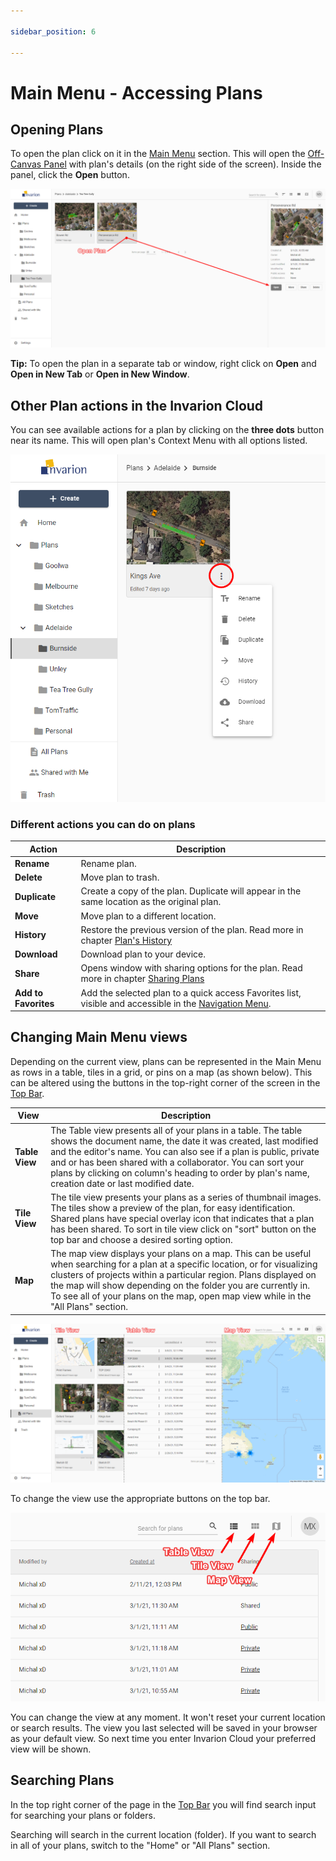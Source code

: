 ```yaml
---

sidebar_position: 6

---
```

# Main Menu - Accessing Plans

## Opening Plans

To open the plan click on it in the [Main Menu](./invarion-cloud-and-its-layout.md) section. This will open the [Off-Canvas Panel](./invarion-cloud-and-its-layout.md) with plan's details (on the right side of the screen). Inside the panel, click the **Open** button.

![Open Plan](./assets/Openning_A_Plan.png)

**Tip:** To open the plan in a separate tab or window, right click on **Open** and **Open in New Tab** or **Open in New Window**.

## Other Plan actions in the Invarion Cloud

You can see available actions for a plan by clicking on the **three dots** button near its name. This will open plan's Context Menu with all options listed.

![Plan Actions](./assets/Plan_Actions.png)

### Different actions you can do on plans

|Action|Description|
|---|---|
|**Rename**|Rename plan.|
|**Delete**|Move plan to trash.|
|**Duplicate**|Create a copy of the plan. Duplicate will appear in the same location as the original plan.|
|**Move**|Move plan to a different location.|
|**History**|Restore the previous version of the plan. Read more in chapter [Plan's History](./plans-history.md)|
|**Download**|Download plan to your device.|
|**Share**|Opens window with sharing options for the plan. Read more in chapter [Sharing Plans](./sharing-plans.md)  |
|**Add to Favorites**|Add the selected plan to a quick access Favorites list, visible and accessible in the [Navigation Menu](./navigation-menu.md).|

## Changing Main Menu views

Depending on the current view, plans can be represented in the Main Menu as rows in a table, tiles in a grid, or pins on a map (as shown below). This can be altered using the buttons in the top-right corner of the screen in the [Top Bar](./invarion-cloud-and-its-layout.md).

|View|Description|
| ----------- | ----------- |
| **Table View**      | The Table view presents all of your plans in a table. The table shows the document name, the date it was created, last modified and the editor's name. You can also see if a plan is public, private and or has been shared with a collaborator. You can sort your plans by clicking on column's heading to order by plan's name, creation date or last modified date. |
| **Tile View**   | The tile view presents your plans as a series of thumbnail images. The tiles show a preview of the plan, for easy identification. Shared plans have special overlay icon that indicates that a plan has been shared. To sort in tile view click on "sort" button on the top bar and choose a desired sorting option. |
| **Map**   | The map view displays your plans on a map. This can be useful when searching for a plan at a specific location, or for visualizing clusters of projects within a particular region. Plans displayed on the map will show depending on the folder you are currently in. To see all of your plans on the map, open map view while in the "All Plans" section. |

![Different Views](./assets/Different_Views.png)

To change the view use the appropriate buttons on the top bar.

![View Toggler](./assets/Switching_The_View.png)

You can change the view at any moment. It won't reset your current location or search results. The view you last selected will be saved in your browser as your default view. So next time you enter Invarion Cloud your preferred view will be shown.

## Searching Plans

In the top right corner of the page in the [Top Bar](./invarion-cloud-and-its-layout.md) you will find search input for searching your plans or folders.

Searching will search in the current location (folder). If you want to search in all of your plans, switch to the "Home" or "All Plans" section.
